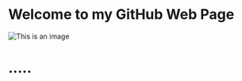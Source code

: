 # Welcome to my GitHub Web Page
![This is an image](https://myoctocat.com/assets/images/base-octocat.svg)

# .....
